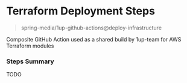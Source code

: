# Terraform Deployment Steps
> spring-media/1up-github-actions@deploy-infrastructure

Composite GitHub Action used as a shared build by 1up-team for
AWS Terraform modules

### Steps Summary
TODO
